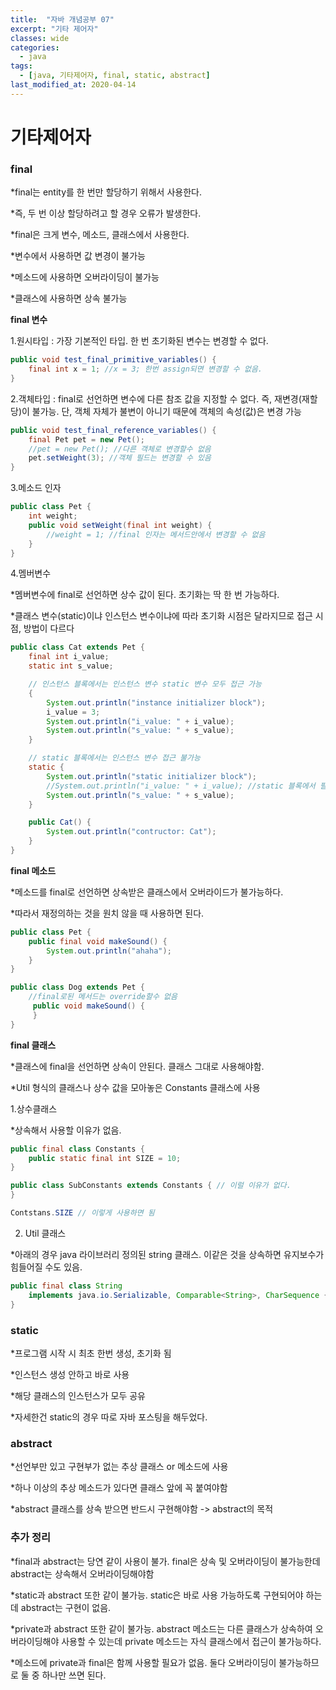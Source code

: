 ```yaml
---
title:  "자바 개념공부 07"
excerpt: "기타 제어자"
classes: wide
categories:
  - java
tags:
  - [java, 기타제어자, final, static, abstract]
last_modified_at: 2020-04-14
---
```


# 기타제어자



### final 

*final는 entity를 한 번만 할당하기 위해서 사용한다.

*즉, 두 번 이상 할당하려고 할 경우 오류가 발생한다.

*final은 크게 변수, 메소드, 클래스에서 사용한다.

*변수에서 사용하면 값 변경이 불가능

*메소드에 사용하면 오버라이딩이 불가능

*클래스에 사용하면 상속 불가능

**final 변수**

1.원시타입 : 가장 기본적인 타입. 한 번 초기화된 변수는 변경할 수 없다.

```java
public void test_final_primitive_variables() {
    final int x = 1; //x = 3; 한번 assign되면 변경할 수 없음.
}
```

2.객체타입 : final로 선언하면 변수에 다른 참조 값을 지정할 수 없다. 즉, 재변경(재할당)이 불가능. 단, 객체 자체가 불변이 아니기 때문에 객체의 속성(값)은 변경 가능

```java
public void test_final_reference_variables() {
    final Pet pet = new Pet();
    //pet = new Pet(); //다른 객체로 변경할수 없음
    pet.setWeight(3); //객체 필드는 변경할 수 있음
}
```

3.메소드 인자

```java
public class Pet {
    int weight;
    public void setWeight(final int weight) {
		//weight = 1; //final 인자는 메서드안에서 변경할 수 없음
    }
}
```

4.멤버변수

*멤버변수에 final로 선언하면 상수 값이 된다. 초기화는 딱 한 번 가능하다.

*클래스 변수(static)이냐 인스턴스 변수이냐에 따라 초기화 시점은 달라지므로 접근 시점, 방법이 다르다

```java
public class Cat extends Pet {
    final int i_value;
    static int s_value;

    // 인스턴스 블록에서는 인스턴스 변수 static 변수 모두 접근 가능
    {
        System.out.println("instance initializer block");
        i_value = 3;
        System.out.println("i_value: " + i_value);
        System.out.println("s_value: " + s_value);
    }

    // static 블록에서는 인스턴스 변수 접근 불가능
    static {
        System.out.println("static initializer block");
		//System.out.println("i_value: " + i_value); //static 블록에서 필드 접근 안됨
        System.out.println("s_value: " + s_value);
    }

    public Cat() {
        System.out.println("contructor: Cat");
    }
}
```



**final 메소드**

*메소드를 final로 선언하면 상속받은 클래스에서 오버라이드가 불가능하다.

*따라서 재정의하는 것을 원치 않을 때 사용하면 된다.

```java
public class Pet {
    public final void makeSound() {
        System.out.println("ahaha");
    }
}

public class Dog extends Pet {
    //final로된 메서드는 override할수 없음
     public void makeSound() {
     }
}

```



**final 클래스**

*클래스에 final을 선언하면 상속이 안된다. 클래스 그대로 사용해야함.

*Util 형식의 클래스나 상수 값을 모아놓은 Constants 클래스에 사용

1.상수클래스 

*상속해서 사용할 이유가 없음.

```java
public final class Constants {
    public static final int SIZE = 10;
}

public class SubConstants extends Constants { // 이럴 이유가 없다.
}

Contstans.SIZE // 이렇게 사용하면 됨
```

2. Util 클래스

*아래의 경우 java 라이브러리 정의된 string 클래스. 이같은 것을 상속하면 유지보수가 힘들어질 수도 있음.

```java
public final class String
    implements java.io.Serializable, Comparable<String>, CharSequence {
}
```



### static

*프로그램 시작 시 최초 한번 생성, 초기화 됨

*인스턴스 생성 안하고 바로 사용

*해당 클래스의 인스턴스가 모두 공유

*자세한건 static의 경우 따로 자바 포스팅을 해두었다.



### abstract

*선언부만 있고 구현부가 없는 추상 클래스 or 메소드에 사용

*하나 이상의 추상 메소드가 있다면 클래스 앞에 꼭 붙여야함

*abstract 클래스를 상속 받으면 반드시 구현해야함 ->  abstract의 목적



### 추가 정리

*final과 abstract는 당연 같이 사용이 불가. final은 상속 및 오버라이딩이 불가능한데 abstract는 상속해서 오버라이딩해야함

*static과 abstract 또한 같이 불가능. static은 바로 사용 가능하도록 구현되어야 하는데 abstract는 구현이 없음.

*private과 abstract 또한 같이 불가능. abstract 메소드는 다른 클래스가 상속하여 오버라이딩해야 사용할 수 있는데 private 메소드는 자식 클래스에서 접근이 불가능하다.

*메소드에 private과 final은 함께 사용할 필요가 없음. 둘다 오버라이딩이 불가능하므로 둘 중 하나만 쓰면 된다.